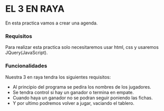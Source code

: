 
# EL 3 EN RAYA

En esta practica vamos a crear una agenda.

### Requisitos

Para realizar esta practica solo necesitaremos usar html, css y usaremos JQuery(JavaScript).

### Funcionalidades

Nuestra 3 en raya tendra los siguientes requisitos:

- Al principio del programa se pedira los nombres de los jugadores.
- Se tendra control si hay un ganador o termina en empate.
- Cuando haya un ganador no se podran seguir poniendo las fichas.
- Y por ultimo podremos volver a jugar, vaciando el tablero.

